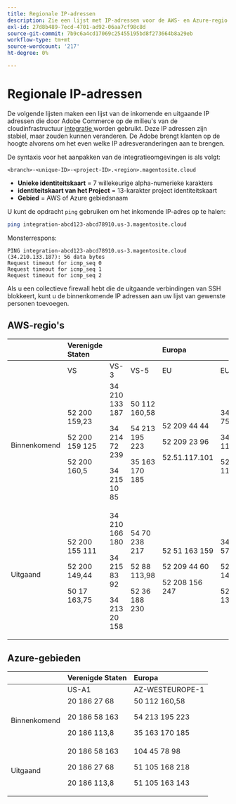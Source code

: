 ```yaml
---
title: Regionale IP-adressen
description: Zie een lijst met IP-adressen voor de AWS- en Azure-regio's die door Adobe Commerce worden gebruikt op cloudinfrastructuur voor integratieomgevingen.
exl-id: 27d8b489-7ecd-4701-ad92-06aa7cf98c8d
source-git-commit: 7b9c6a4cd17069c25455195bd8f273664b8a29eb
workflow-type: tm+mt
source-wordcount: '217'
ht-degree: 0%

---
```


# Regionale IP-adressen

De volgende lijsten maken een lijst van de inkomende en uitgaande IP adressen die door Adobe Commerce op de milieu&#39;s van de cloudinfrastructuur [ integratie ](../architecture/pro-architecture.md#integration-environment) worden gebruikt. Deze IP adressen zijn stabiel, maar zouden kunnen veranderen. De Adobe brengt klanten op de hoogte alvorens om het even welke IP adresveranderingen aan te brengen.

De syntaxis voor het aanpakken van de integratieomgevingen is als volgt:

```text
<branch>-<unique-ID>-<project-ID>.<region>.magentosite.cloud
```

- **Unieke identiteitskaart** = 7 willekeurige alpha-numerieke karakters
- **identiteitskaart van het Project** = 13-karakter project identiteitskaart
- **Gebied** = AWS of Azure gebiedsnaam

U kunt de opdracht `ping` gebruiken om het inkomende IP-adres op te halen:

```bash
ping integration-abcd123-abcd78910.us-3.magentosite.cloud
```

Monsterrespons:

```console
PING integration-abcd123-abcd78910.us-3.magentosite.cloud (34.210.133.187): 56 data bytes
Request timeout for icmp_seq 0
Request timeout for icmp_seq 1
Request timeout for icmp_seq 2
```

Als u een collectieve firewall hebt die de uitgaande verbindingen van SSH blokkeert, kunt u de binnenkomende IP adressen aan uw lijst van gewenste personen toevoegen.

## AWS-regio&#39;s

|     | Verenigde Staten |       |      | Europa |      |      |      | Azië-Stille Oceaan |
| --- | :------------ | :---- | :--- | :----- | :--- | :--- | :--- | :----------- |
|     | VS | VS-3 | VS-5 | EU | EU-3 | EU-5 | EU-6 | AP-3 |
| Binnenkomend | <!--US-->52 200 159,23<p>52 200 159 125<p>52 200 160,5 | <!--US-3-->34 210 133 187<p>34 214 72 239<p>34 215 10 85 | <!--US-5-->50 112 160,58<p>54 213 195 223<p>35 163 170 185 | <!--EU-->52 209 44 44<p>52 209 23 96<p>52.51.117.101 | <!--EU-3-->34 240 75 192<p>34 251 110 37<p>52 19 113,35 | <!--EU-5-->35 157 81 88<p>3 122 198 131<p>52.28.102.195 | <!--EU-6-->35 181 23,47<p>35 181 24 165<p>35 180 237,48 | <!--AP-3-->52.65.39.2011<p>52.65.10.2002<p>52 65 30 37 |
| Uitgaand | <!--US-->52 200 155 111<p>52 200 149,44<p>50 17 163,75 | <!--US-3-->34 210 166 180<p>34 215 83 92<p>34 213 20 158 | <!--US-5-->54 70 238 217<p>52 88 113,98<p>52 36 188 230 | <!--EU-->52 51 163 159<p>52 209 44 60<p>52 208 156 247 | <!--EU-3-->34 240 57 142<p>52 16 140,48<p>52 209 134,55 | <!--EU-5-->3 121 163 221<p>3 121 79 229<p>18 197 3 230 | <!--EU-6-->52 47 155 26<p>35 181 0 157<p>35 181 12 15 | <!--AP-3-->52 65 143 178<p>13.54.80.1977<p>52 62 224,4 |

## Azure-gebieden

|          | Verenigde Staten | Europa |
| -------- | :-------------- | :-------------- |
|          | US-A1 | AZ-WESTEUROPE-1 |
| Binnenkomend | <!--US-A1--> 20 186 27 68<p>20 186 58 163<p>20 186 113,8 | <!--AZ-W-1-->50 112 160,58<p>54 213 195 223<p>35 163 170 185 |
| Uitgaand | <!--US-A1-->20 186 58 163<p>20 186 27 68<p>20 186 113,8 | <!--AZ-W-1-->104 45 78 98<p>51 105 168 218<p>51 105 163 143 |
